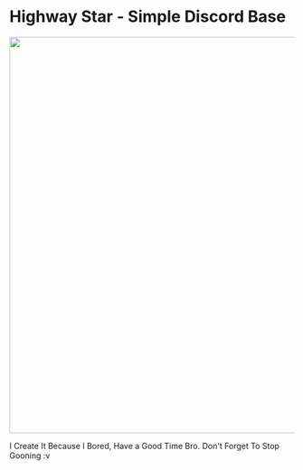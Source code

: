 # Highway Star - Simple Discord Base
<p align="left">
  <img src="https://files.catbox.moe/rhm9rt.webp" width="700"/>
</p>
I Create It Because I Bored, Have a Good Time Bro.
Don't Forget To Stop Gooning :v

